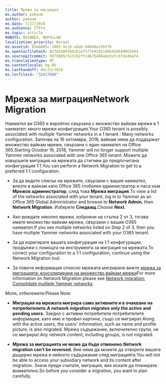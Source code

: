 ```yaml
---
title: Мрежа за миграция
ms.author: pebaum
author: pebaum
ms.date: 7/27/2018
ms.audience: ITPro
ms.topic: article
ROBOTS: NOINDEX, NOFOLLOW
localization_priority: Normal
ms.assetid: b5ab885c-3803-4cc8-adab-94848e226ffb
ms.openlocfilehash: 02f824897b0163a7577e93451d6642464966594d
ms.sourcegitcommit: 9d78905c512192ffc4675468abd2efc5f2e4baf4
ms.translationtype: MT
ms.contentlocale: bg-BG
ms.lasthandoff: 04/23/2019
ms.locfileid: "32417668"
---
```

# <a name="network-migration"></a><span data-ttu-id="5e81b-102">Мрежа за миграция</span><span class="sxs-lookup"><span data-stu-id="5e81b-102">Network Migration</span></span>

<span data-ttu-id="5e81b-103">Наемател ви O365 е вероятно свързана с множество вайкам мрежи в 1 наемател: много мрежи конфигурация.</span><span class="sxs-lookup"><span data-stu-id="5e81b-103">Your O365 tenant is possibly associated with multiple Yammer networks in a 1 tenant : Many networks configuration.</span></span> <span data-ttu-id="5e81b-104">Започва на 16 октомври, 2018, вайкам няма да поддържат множество вайкам мрежи, свързани с един наемател на Office 365.</span><span class="sxs-lookup"><span data-stu-id="5e81b-104">Starting October 16, 2018, Yammer will no longer support multiple Yammer networks associated with one Office 365 tenant.</span></span> <span data-ttu-id="5e81b-105">Можете да извършите миграция на мрежата да стигнем до предпочитана конфигурация 1:1.</span><span class="sxs-lookup"><span data-stu-id="5e81b-105">You can perform a Network Migration to get to a preferred 1:1 configuration.</span></span>
  
- <span data-ttu-id="5e81b-106">За да видите списък на мрежите, свързани с вашия наемател, влезте в вайкам като Office 365 глобален администратор и паса към **Мрежов администратор**, след това **Мрежа миграция**.</span><span class="sxs-lookup"><span data-stu-id="5e81b-106">To view a list of the networks associated with your tenant, log in to Yammer as an Office 365 Global Administrator and browse to **Network Admin**, then **Network Migration**.</span></span> <span data-ttu-id="5e81b-107">Изберете **Следващ**.</span><span class="sxs-lookup"><span data-stu-id="5e81b-107">Choose **Next**.</span></span>
    
- <span data-ttu-id="5e81b-108">Ако виждате няколко мрежи, изброени на стъпка 2 от 3, тогава имате множество вайкам мрежи, свързани с вашия O365 наемател.</span><span class="sxs-lookup"><span data-stu-id="5e81b-108">If you see multiple networks listed on Step 2 of 3, then you have multiple Yammer networks associated with your O365 tenant.</span></span>
    
- <span data-ttu-id="5e81b-109">За да коригирате вашата конфигурация на 1:1 конфигурация, продължи с помощта на инструмента за миграция на мрежата.</span><span class="sxs-lookup"><span data-stu-id="5e81b-109">To correct your configuration to a 1:1 configuration, continue using the Network Migration tool.</span></span>
    
- <span data-ttu-id="5e81b-110">За повече информация относно мрежата мигриране вижте [мрежа за миграцията: консолидиране на множество вайкам мрежи](https://support.office.com/article/a22c1b20-9231-4ce2-a916-392b1056d002)</span><span class="sxs-lookup"><span data-stu-id="5e81b-110">For more information on Network Migration please see [Network migration: Consolidate multiple Yammer networks](https://support.office.com/article/a22c1b20-9231-4ce2-a916-392b1056d002)</span></span>
    
<span data-ttu-id="5e81b-111">Моля, отбележете:</span><span class="sxs-lookup"><span data-stu-id="5e81b-111">Please Note:</span></span>
  
- <span data-ttu-id="5e81b-112">**Миграция на мрежата мигрира само активните и в очакване на потребителите.**</span><span class="sxs-lookup"><span data-stu-id="5e81b-112">**A network migration migrates only the active and pending users.**</span></span> <span data-ttu-id="5e81b-113">Заедно с активни потребители потребителите информация, като име и профил картина, също се мигрират.</span><span class="sxs-lookup"><span data-stu-id="5e81b-113">Along with the active users, the users' information, such as name and profile picture, is also migrated.</span></span> <span data-ttu-id="5e81b-114">Мрежа съдържание, включително групи, не се мигрират.</span><span class="sxs-lookup"><span data-stu-id="5e81b-114">Any network content, including groups, is not migrated.</span></span> 
    
- <span data-ttu-id="5e81b-115">**Мрежа за миграцията не може да бъде отменено.**</span><span class="sxs-lookup"><span data-stu-id="5e81b-115">**Network migration can't be reversed.**</span></span> <span data-ttu-id="5e81b-116">Вие няма да можете да отворите вашата дъщерно мрежа и нейното съдържание след миграцията.</span><span class="sxs-lookup"><span data-stu-id="5e81b-116">You will not be able to access your subsidiary network and its content after migration.</span></span> <span data-ttu-id="5e81b-117">Значи преди считате, миграция, вие искате да планирате внимателно.</span><span class="sxs-lookup"><span data-stu-id="5e81b-117">So before you consider a migration, you want to plan carefully.</span></span> 
    

